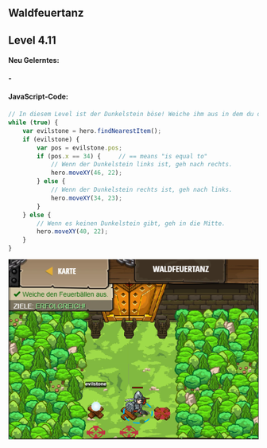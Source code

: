 ## **Waldfeuertanz**
## Level 4.11

#### Neu Gelerntes:
<b>-</b>

[comment]: <> (Was wurde gelernt und wie funktioniert die Technik?)

#### JavaScript-Code:
```js
// In diesem Level ist der Dunkelstein böse! Weiche ihm aus in dem du dich in die andere Richtung bewegst.
while (true) {
    var evilstone = hero.findNearestItem();
    if (evilstone) {
        var pos = evilstone.pos;
        if (pos.x == 34) {     // == means "is equal to"
            // Wenn der Dunkelstein links ist, geh nach rechts.
            hero.moveXY(46, 22);
        } else {
            // Wenn der Dunkelstein rechts ist, geh nach links.
            hero.moveXY(34, 23);
        }
    } else {
        // Wenn es keinen Dunkelstein gibt, geh in die Mitte.
        hero.moveXY(40, 22);
    }
}
```
![image](lvl4_11.png)